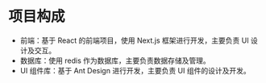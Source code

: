 # 项目构成

- 前端：基于 React 的前端项目，使用 Next.js 框架进行开发，主要负责 UI 设计及交互。
- 数据库：使用 redis 作为数据库，主要负责数据存储及管理。
- UI 组件库：基于 Ant Design 进行开发，主要负责 UI 组件的设计及开发。
